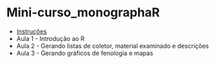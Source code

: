 # Mini-curso_monographaR

- [Instruções](http://htmlpreview.github.io/?https://github.com/mreginato/Mini-curso_monographaR/blob/master/0_Intru%C3%A7oes.html)
- Aula 1 - Introdução ao R
- Aula 2 - Gerando listas de coletor, material examinado e descrições
- Aula 3 - Gerando gráficos de fenologia e mapas

